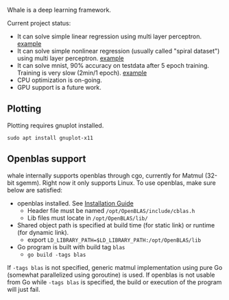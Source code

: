 Whale is a deep learning framework.

Current project status:

* It can solve simple linear regression using multi layer perceptron. [example](https://github.com/hidetatz/whale/blob/master/examples/mlp/main.go)
* It can solve simple nonlinear regression (usually called "spiral dataset") using multi layer perceptron. [example](https://github.com/hidetatz/whale/blob/master/examples/spiral/main.go)
* It can solve mnist, 90% accuracy on testdata after 5 epoch training. Training is very slow (2min/1 epoch). [example](https://github.com/hidetatz/whale/blob/master/examples/spiral/main.go)
* CPU optimization is on-going.
* GPU support is a future work.

## Plotting

Plotting requires gnuplot installed.

```
sudo apt install gnuplot-x11
```

## Openblas support

whale internally supports openblas through cgo, currently for Matmul (32-bit sgemm).
Right now it only supports Linux. To use openblas, make sure below are satisfied:

* openblas installed. See [Installation Guide](https://github.com/OpenMathLib/OpenBLAS/wiki/Installation-Guide#linux)
  * Header file must be named `/opt/OpenBLAS/include/cblas.h`
  * Lib files must locate in `/opt/OpenBLAS/lib/`
* Shared object path is specified at build time (for static link) or runtime (for dynamic link).
  * export `LD_LIBRARY_PATH=$LD_LIBRARY_PATH:/opt/OpenBLAS/lib`
* Go program is built with build tag `blas`
  * `go build -tags blas`

If `-tags blas` is not specified, generic matmul implementation using pure Go (somewhat parallelized using goroutine) is used.
If openblas is not usable from Go while `-tags blas` is specified, the build or execution of the program will just fail.

